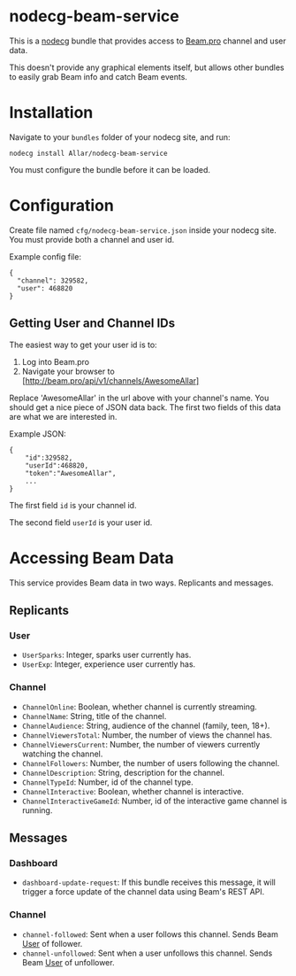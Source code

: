 # nodecg-beam-service

This is a [nodecg](https://github.com/nodecg/nodecg) bundle that provides access to [Beam.pro](http://beam.pro) channel and user data.

This doesn't provide any graphical elements itself, but allows other bundles to easily grab Beam info and catch Beam events.

# Installation

Navigate to your `bundles` folder of your nodecg site, and run:

```
nodecg install Allar/nodecg-beam-service
```

You must configure the bundle before it can be loaded.

# Configuration

Create file named `cfg/nodecg-beam-service.json` inside your nodecg site. You must provide both a channel and user id.

Example config file:

```
{
  "channel": 329582,
  "user": 468820
}
```

## Getting User and Channel IDs

The easiest way to get your user id is to:

1. Log into Beam.pro
1. Navigate your browser to [http://beam.pro/api/v1/channels/AwesomeAllar]

Replace 'AwesomeAllar' in the url above with your channel's name. You should get a nice piece of JSON data back. The first two fields of this data are what we are interested in.

Example JSON:

```
{
	"id":329582,
	"userId":468820,
	"token":"AwesomeAllar",
	...
}
```

The first field `id` is your channel id.

The second field `userId` is your user id.

# Accessing Beam Data

This service provides Beam data in two ways. Replicants and messages.

## Replicants

### User

* `UserSparks`: Integer, sparks user currently has.
* `UserExp`: Integer, experience user currently has.

### Channel

* `ChannelOnline`: Boolean, whether channel is currently streaming.
* `ChannelName`: String, title of the channel.
* `ChannelAudience`: String, audience of the channel (family, teen, 18+).
* `ChannelViewersTotal`: Number, the number of views the channel has.
* `ChannelViewersCurrent`: Number, the number of viewers currently watching the channel.
* `ChannelFollowers`: Number, the number of users following the channel.
* `ChannelDescription`: String, description for the channel.
* `ChannelTypeId`: Number, id of the channel type.
* `ChannelInteractive`: Boolean, whether channel is interactive.
* `ChannelInteractiveGameId`: Number, id of the interactive game channel is running.

## Messages

### Dashboard

* `dashboard-update-request`: If this bundle receives this message, it will trigger a force update of the channel data using Beam's REST API.

### Channel

* `channel-followed`: Sent when a user follows this channel. Sends Beam [User](https://dev.beam.pro/rest.html#User) of follower.
* `channel-unfollowed`: Sent when a user unfollows this channel. Sends Beam [User](https://dev.beam.pro/rest.html#User) of unfollower.

